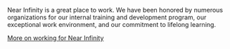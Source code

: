 Near Infinity is a great place to work. We have been honored by numerous organizations for our internal training and development program, our exceptional work environment, and our commitment to lifelong learning. 

<a href="/join_us" class="impact-link">More on working for Near Infinity</a>